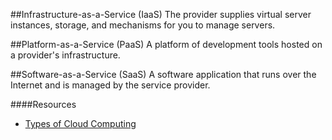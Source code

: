 ##Infrastructure-as-a-Service (IaaS)
The provider supplies virtual server instances, storage, and mechanisms for you to manage servers.

##Platform-as-a-Service (PaaS)
A platform of development tools hosted on a provider's infrastructure.

##Software-as-a-Service (SaaS)
A software application that runs over the Internet and is managed by the service provider.


####Resources
* [Types of Cloud Computing](https://aws.amazon.com/types-of-cloud-computing/)